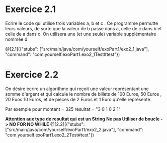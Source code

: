 # Exercice 2.1
Ecrire le code qui utilise  trois variables a, b et c .
Ce programme permutte leurs valeurs, de sorte que la valeur de b passe 
dans a, celle de c dans b et celle de a dans c. 
On utilisera une (et une seule) variable supplémentaire nommée d.


@[2.1]({"stubs": ["src/main/java/com/yourself/exoPart1/exo2_1.java"], "command": "com.yourself.exoPart1.exo2_1Test#test"})

# Exercice 2.2
On désire écrire un algorithme qui reçoit une 
valeur représentant une somme d'argent et qui calcule le nombre de billets de 100 Euros, 50 Euros , 20 Euos  10 Euros, et de pièces de 2 Euros et 1 Euro qu'elle représente.


Par exemple pour montant  = 325 
resultat = "3 0 1 0 2 1"

**Attention aux type de resultat qui est un String**
**Ne pas Utiliser de boucle -> NO FOR NO WHILE**
@[2.2]({"stubs": ["src/main/java/com/yourself/exoPart1/exo2_2.java"], "command": "com.yourself.exoPart1.exo2_2Test#test"})